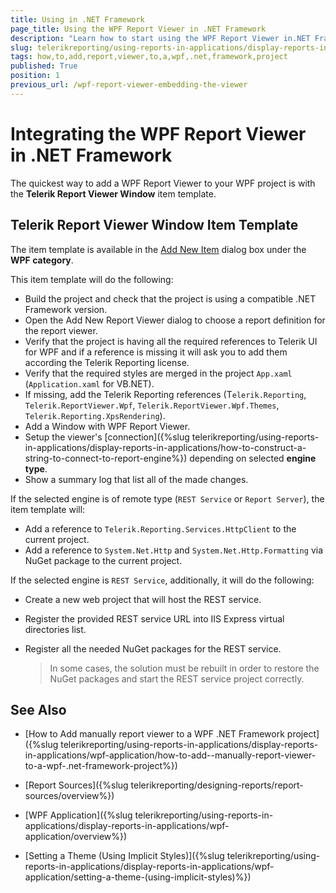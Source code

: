 ```yaml
---
title: Using in .NET Framework
page_title: Using the WPF Report Viewer in .NET Framework
description: "Learn how to start using the WPF Report Viewer in.NET Framework through the Telerik Reporting Visual Studio Item Templates."
slug: telerikreporting/using-reports-in-applications/display-reports-in-applications/wpf-application/how-to-add-report-viewer-to-a-wpf-.net-framework-project
tags: how,to,add,report,viewer,to,a,wpf,.net,framework,project
published: True
position: 1
previous_url: /wpf-report-viewer-embedding-the-viewer
---
```


# Integrating the WPF Report Viewer in .NET Framework

The quickest way to add a WPF Report Viewer to your WPF project is with the __Telerik Report Viewer Window__ item template. 

## Telerik Report Viewer Window Item Template

The item template is available in the [Add New Item](https://learn.microsoft.com/en-us/previous-versions/visualstudio/visual-studio-2010/w0572c5b(v=vs.100)) dialog box under the __WPF category__.

This item template will do the following:

* Build the project and check that the project is using a compatible .NET Framework version.
* Open the Add New Report Viewer dialog to choose a report definition for the report viewer.
* Verify that the project is having all the required references to Telerik UI for WPF and if a reference is missing it will ask you to add them according the Telerik Reporting license.
* Verify that the required styles are merged in the project `App.xaml` (`Application.xaml` for VB.NET).
* If missing, add the Telerik Reporting references (T`elerik.Reporting`, `Telerik.ReportViewer.Wpf`, `Telerik.ReportViewer.Wpf.Themes`, `Telerik.Reporting.XpsRendering`). 
* Add a Window with WPF Report Viewer.
* Setup the viewer's [connection]({%slug telerikreporting/using-reports-in-applications/display-reports-in-applications/how-to-construct-a-string-to-connect-to-report-engine%}) depending on selected __engine type__.
* Show a summary log that list all of the made changes.

If the selected engine is of remote type (`REST Service` or `Report Server`), the item template will:

* Add a reference to `Telerik.Reporting.Services.HttpClient` to the current project.
* Add a reference to `System.Net.Http` and `System.Net.Http.Formatting` via NuGet package to the current project.

If the selected engine is `REST Service`, additionally, it will do the following:

* Create a new web project that will host the REST service.
* Register the provided REST service URL into IIS Express virtual directories list.
* Register all the needed NuGet packages for the REST service.

   >In some cases, the solution must be rebuilt in order to restore the NuGet packages and start the REST service project correctly.

## See Also

* [How to Add  manually report viewer to a WPF .NET Framework project]({%slug telerikreporting/using-reports-in-applications/display-reports-in-applications/wpf-application/how-to-add--manually-report-viewer-to-a-wpf-.net-framework-project%})

* [Report Sources]({%slug telerikreporting/designing-reports/report-sources/overview%})

* [WPF Application]({%slug telerikreporting/using-reports-in-applications/display-reports-in-applications/wpf-application/overview%})

* [Setting a Theme (Using Implicit Styles)]({%slug telerikreporting/using-reports-in-applications/display-reports-in-applications/wpf-application/setting-a-theme-(using-implicit-styles)%})
